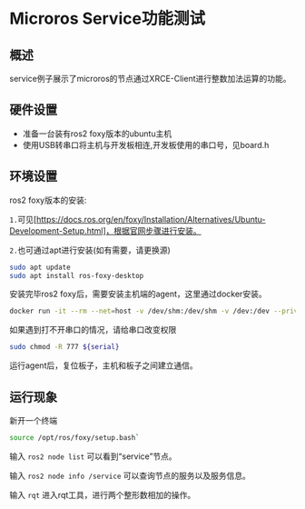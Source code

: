 # Microros Service功能测试

## 概述

service例子展示了microros的节点通过XRCE-Client进行整数加法运算的功能。

## 硬件设置

- 准备一台装有ros2 foxy版本的ubuntu主机
- 使用USB转串口将主机与开发板相连,开发板使用的串口号，见board.h

## 环境设置
ros2 foxy版本的安装:

`1.`可见[https://docs.ros.org/en/foxy/Installation/Alternatives/Ubuntu-Development-Setup.html]，根据官网步骤进行安装。

`2.`也可通过apt进行安装(如有需要，请更换源)
```bash
sudo apt update
sudo apt install ros-foxy-desktop
```
安装完毕ros2 foxy后，需要安装主机端的agent，这里通过docker安装。
```bash
docker run -it --rm --net=host -v /dev/shm:/dev/shm -v /dev:/dev --privileged microros/micro-ros-agent:foxy serial --dev ${serial}
```
如果遇到打不开串口的情况，请给串口改变权限
```bash
sudo chmod -R 777 ${serial}
```
运行agent后，复位板子，主机和板子之间建立通信。

## 运行现象
新开一个终端
```bash
source /opt/ros/foxy/setup.bash`
```
输入
  `ros2 node list`
可以看到“service”节点。

输入
  `ros2 node info /service`
可以查询节点的服务以及服务信息。

输入
  `rqt`
进入rqt工具，进行两个整形数相加的操作。

